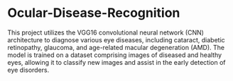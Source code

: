 # Ocular-Disease-Recognition
This project utilizes the VGG16 convolutional neural network (CNN) architecture to diagnose various eye diseases, including cataract, diabetic retinopathy, glaucoma, and age-related macular degeneration (AMD). The model is trained on a dataset comprising images of diseased and healthy eyes, allowing it to classify new images and assist in the early detection of eye disorders.
